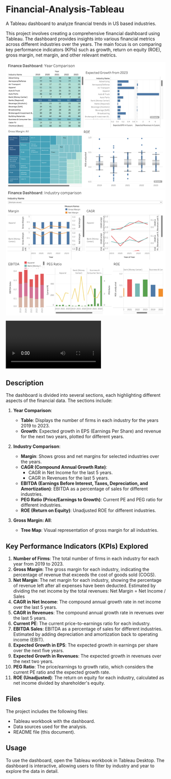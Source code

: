 # Financial-Analysis-Tableau
A Tableau dashboard to analyze financial trends in US based industries.

This project involves creating a comprehensive financial dashboard using Tableau. The dashboard provides insights into various financial metrics across different industries over the years. The main focus is on comparing key performance indicators (KPIs) such as growth, return on equity (ROE), gross margin, net margin, and other relevant metrics.

![](./assets/financialdashboard1.png)
![](./assets/financialdashboard2.png)

![Video demo](./assets/financialdashboard.mov)

## Description

The dashboard is divided into several sections, each highlighting different aspects of the financial data. The sections include:

1. **Year Comparison**:
    - **Table**: Displays the number of firms in each industry for the years 2019 to 2023.
    - **Growth**: Expected growth in EPS (Earnings Per Share) and revenue for the next two years, plotted for different years.

2. **Industry Comparison**:
    - **Margin**: Shows gross and net margins for selected industries over the years.
    - **CAGR (Compound Annual Growth Rate)**:
        - CAGR in Net Income for the last 5 years.
        - CAGR in Revenues for the last 5 years.
    - **EBITDA (Earnings Before Interest, Taxes, Depreciation, and Amortization)**: EBITDA as a percentage of sales for different industries.
    - **PEG Ratio (Price/Earnings to Growth)**: Current PE and PEG ratio for different industries.
    - **ROE (Return on Equity)**: Unadjusted ROE for different industries.

3. **Gross Margin: All**:
    - **Tree Map**: Visual representation of gross margin for all industries.

## Key Performance Indicators (KPIs) Explored

1. **Number of Firms**: The total number of firms in each industry for each year from 2019 to 2023.
2. **Gross Margin**: The gross margin for each industry, indicating the percentage of revenue that exceeds the cost of goods sold (COGS).
3. **Net Margin**: The net margin for each industry, showing the percentage of revenue left after all expenses have been deducted. Estimated by dividing the net income by the total revenues: Net Margin = Net Income / Sales
4. **CAGR in Net Income**: The compound annual growth rate in net income over the last 5 years.
5. **CAGR in Revenues**: The compound annual growth rate in revenues over the last 5 years.
6. **Current PE**: The current price-to-earnings ratio for each industry.
7. **EBITDA Sales**: EBITDA as a percentage of sales for different industries. Estimated by adding depreciation and amortization back to operating income (EBIT).
8. **Expected Growth in EPS**: The expected growth in earnings per share over the next five years.
9. **Expected Growth in Revenues**: The expected growth in revenues over the next two years.
10. **PEG Ratio**: The price/earnings to growth ratio, which considers the current PE ratio and the expected growth rate.
11. **ROE (Unadjusted)**: The return on equity for each industry, calculated as net income divided by shareholder's equity.

## Files

The project includes the following files:
- Tableau workbook with the dashboard.
- Data sources used for the analysis.
- README file (this document).

## Usage

To use the dashboard, open the Tableau workbook in Tableau Desktop. The dashboard is interactive, allowing users to filter by industry and year to explore the data in detail.
